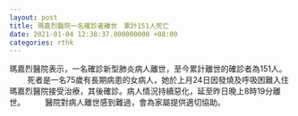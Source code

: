 ```yaml
---
layout: post
title: 瑪嘉烈醫院一名確診者離世　累計151人死亡
date: 2021-01-04 12:38:37.000000000 +08:00
categories: rthk
---
```


瑪嘉烈醫院表示，一名確診新型肺炎病人離世，至今累計離世的確診者為151人。
　　 
死者是一名75歲有長期病患的女病人，她於上月24日因發燒及呼吸困難入住瑪嘉烈醫院接受治療，其後確診。病人情況持續惡化，延至昨日晚上8時19分離世。
　　 
醫院對病人離世感到難過，會為家屬提供適切協助。
